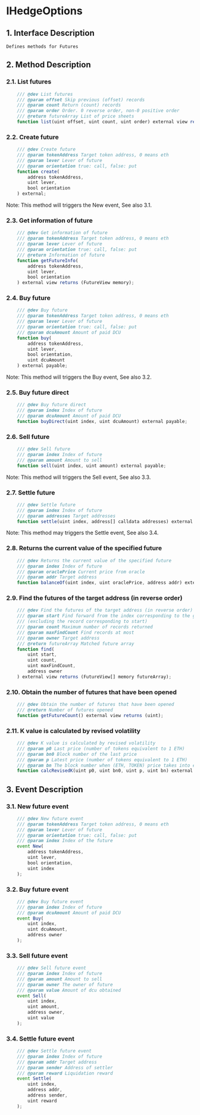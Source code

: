 # IHedgeOptions

## 1. Interface Description
    Defines methods for Futures

## 2. Method Description

### 2.1. List futures

```javascript
    /// @dev List futures
    /// @param offset Skip previous (offset) records
    /// @param count Return (count) records
    /// @param order Order. 0 reverse order, non-0 positive order
    /// @return futureArray List of price sheets
    function list(uint offset, uint count, uint order) external view returns (FutureView[] memory futureArray);
```

### 2.2. Create future

```javascript
    /// @dev Create future
    /// @param tokenAddress Target token address, 0 means eth
    /// @param lever Lever of future
    /// @param orientation true: call, false: put
    function create(
        address tokenAddress, 
        uint lever,
        bool orientation
    ) external;
```
Note: This method will triggers the New event, See also 3.1.

### 2.3. Get information of future

```javascript
    /// @dev Get information of future
    /// @param tokenAddress Target token address, 0 means eth
    /// @param lever Lever of future
    /// @param orientation true: call, false: put
    /// @return Information of future
    function getFutureInfo(
        address tokenAddress, 
        uint lever,
        bool orientation
    ) external view returns (FutureView memory);
```

### 2.4. Buy future

```javascript
    /// @dev Buy future
    /// @param tokenAddress Target token address, 0 means eth
    /// @param lever Lever of future
    /// @param orientation true: call, false: put
    /// @param dcuAmount Amount of paid DCU
    function buy(
        address tokenAddress,
        uint lever,
        bool orientation,
        uint dcuAmount
    ) external payable;
```
Note: This method will triggers the Buy event, See also 3.2.

### 2.5. Buy future direct

```javascript
    /// @dev Buy future direct
    /// @param index Index of future
    /// @param dcuAmount Amount of paid DCU
    function buyDirect(uint index, uint dcuAmount) external payable;
```

### 2.6. Sell future

```javascript
    /// @dev Sell future
    /// @param index Index of future
    /// @param amount Amount to sell
    function sell(uint index, uint amount) external payable;
```
Note: This method will triggers the Sell event, See also 3.3.

### 2.7. Settle future

```javascript
    /// @dev Settle future
    /// @param index Index of future
    /// @param addresses Target addresses
    function settle(uint index, address[] calldata addresses) external payable;
```
Note: This method may triggers the Settle event, See also 3.4.

### 2.8. Returns the current value of the specified future

```javascript
    /// @dev Returns the current value of the specified future
    /// @param index Index of future
    /// @param oraclePrice Current price from oracle
    /// @param addr Target address
    function balanceOf(uint index, uint oraclePrice, address addr) external view returns (uint);
```

### 2.9. Find the futures of the target address (in reverse order)

```javascript
    /// @dev Find the futures of the target address (in reverse order)
    /// @param start Find forward from the index corresponding to the given contract address 
    /// (excluding the record corresponding to start)
    /// @param count Maximum number of records returned
    /// @param maxFindCount Find records at most
    /// @param owner Target address
    /// @return futureArray Matched future array
    function find(
        uint start, 
        uint count, 
        uint maxFindCount, 
        address owner
    ) external view returns (FutureView[] memory futureArray);
```

### 2.10. Obtain the number of futures that have been opened

```javascript
    /// @dev Obtain the number of futures that have been opened
    /// @return Number of futures opened 
    function getFutureCount() external view returns (uint);
```

### 2.11. K value is calculated by revised volatility

```javascript
    /// @dev K value is calculated by revised volatility
    /// @param p0 Last price (number of tokens equivalent to 1 ETH)
    /// @param bn0 Block number of the last price
    /// @param p Latest price (number of tokens equivalent to 1 ETH)
    /// @param bn The block number when (ETH, TOKEN) price takes into effective
    function calcRevisedK(uint p0, uint bn0, uint p, uint bn) external view returns (uint k);
```

## 3. Event Description

### 3.1. New future event

```javascript
    /// @dev New future event
    /// @param tokenAddress Target token address, 0 means eth
    /// @param lever Lever of future
    /// @param orientation true: call, false: put
    /// @param index Index of the future
    event New(
        address tokenAddress, 
        uint lever,
        bool orientation,
        uint index
    );
```

### 3.2. Buy future event

```javascript
    /// @dev Buy future event
    /// @param index Index of future
    /// @param dcuAmount Amount of paid DCU
    event Buy(
        uint index,
        uint dcuAmount,
        address owner
    );
```

### 3.3. Sell future event

```javascript
    /// @dev Sell future event
    /// @param index Index of future
    /// @param amount Amount to sell
    /// @param owner The owner of future
    /// @param value Amount of dcu obtained
    event Sell(
        uint index,
        uint amount,
        address owner,
        uint value
    );
```

### 3.4. Settle future event

```javascript
    /// @dev Settle future event
    /// @param index Index of future
    /// @param addr Target address
    /// @param sender Address of settler
    /// @param reward Liquidation reward
    event Settle(
        uint index,
        address addr,
        address sender,
        uint reward
    );
```
